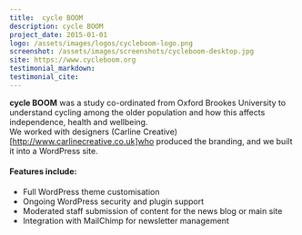 ```yaml
---
title:  cycle BOOM
description: cycle BOOM
project_date: 2015-01-01
logo: /assets/images/logos/cycleboom-logo.png
screenshot: /assets/images/screenshots/cycleboom-desktop.jpg
site: https://www.cycleboom.org
testimonial_markdown: 
testimonial_cite: 
---
```


**cycle BOOM** was a study co-ordinated from Oxford Brookes University to understand cycling among the older population and how this affects independence, health and wellbeing.  
We worked with designers (Carline Creative)[http://www.carlinecreative.co.uk]who produced the branding, and we built it into a WordPress site.  

<h4>Features include:</h4>
<ul class="list-group">
<li class="list-group-item">Full WordPress theme customisation</li>
<li class="list-group-item">Ongoing WordPress security and plugin support</li>
<li class="list-group-item">Moderated staff submission of content for the news blog or main site</li>
<li class="list-group-item">Integration with MailChimp for newsletter management</li>
</ul>